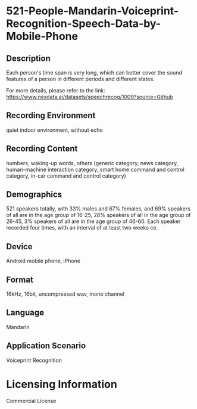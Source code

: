 # 521-People-Mandarin-Voiceprint-Recognition-Speech-Data-by-Mobile-Phone


## Description
Each person's time span is very long, which can better cover the sound features of a person in different periods and different states.

For more details, please refer to the link: https://www.nexdata.ai/datasets/speechrecog/1009?source=Github

## Recording Environment
quiet indoor environment, without echo

## Recording Content
numbers, waking-up words, others (generic category, news category, human-machine interaction category, smart home command and control category, in-car command and control category)

## Demographics
521 speakers totally, with 33% males and 67% females, and 69% speakers of all are in the age group of 16-25, 28% speakers of all in the age group of 26-45, 3% speakers of all are in the age group of 46-60. Each speaker recorded four times, with an interval of at least two weeks ce.

## Device
Android mobile phone, iPhone

## Format
16kHz, 16bit, uncompressed wav, mono channel

## Language
Mandarin

## Application Scenario
Voiceprint Recognition

# Licensing Information
Commercial License
